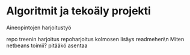 # Algoritmit ja tekoäly projekti
Aineopintojen harjoitustyö


repo treenin harjoitus  repoharjoitus kolmosen lisäys readmehen\n
 Miten netbeans toimii? pitääkö asentaa 
